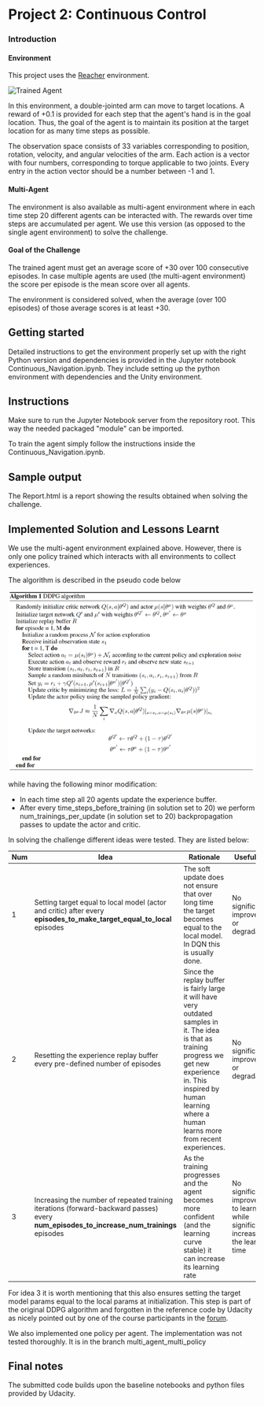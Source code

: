 [//]: # (Image References)

[image1]: https://user-images.githubusercontent.com/10624937/43851024-320ba930-9aff-11e8-8493-ee547c6af349.gif "Trained Agent"
[image2]: https://user-images.githubusercontent.com/10624937/43851646-d899bf20-9b00-11e8-858c-29b5c2c94ccc.png "Crawler"


# Project 2: Continuous Control

### Introduction

#### Environment
This project uses the [Reacher](https://github.com/Unity-Technologies/ml-agents/blob/master/docs/Learning-Environment-Examples.md#reacher) environment.

![Trained Agent][image1]

In this environment, a double-jointed arm can move to target locations. A reward of +0.1 is provided for each step that the agent's hand is in the goal location. Thus, the goal of the agent is to maintain its position at the target location for as many time steps as possible.

The observation space consists of 33 variables corresponding to position, rotation, velocity, and angular velocities of the arm. Each action is a vector with four numbers, corresponding to torque applicable to two joints. Every entry in the action vector should be a number between -1 and 1.

#### Multi-Agent
The environment is also available as multi-agent environment where in each time step 20 different agents can be interacted with.
The rewards over time steps are accumulated per agent. 
We use this version (as opposed to the single agent environment) to solve the challenge.

#### Goal of the Challenge

The trained agent must get an average score of +30 over 100 consecutive episodes.
In case multiple agents are used (the multi-agent environment) the score per episode is the mean score over all agents. 

The environment is considered solved, when the average (over 100 episodes) of those average scores is at least +30. 


## Getting started

Detailed instructions to get the environment properly set up with the right Python version and dependencies is provided in the Jupyter notebook Continuous_Navigation.ipynb.
They include setting up the python environment with dependencies and the Unity environment. 

## Instructions
Make sure to run the Jupyter Notebook server from the repository root. This way the needed packaged "module" can be imported.

To train the agent simply follow the instructions inside the Continuous_Navigation.ipynb.

## Sample output
The Report.html is a report showing the results obtained when solving the challenge.

## Implemented Solution and Lessons Learnt
We use the multi-agent environment explained above. However, there is only one policy trained which interacts with all environments to collect experiences.

The algorithm is described in the pseudo code below

![pseudo-code](algorithm.png)

while having the following minor modification:
- In each time step all 20 agents update the experience buffer.
- After every time_steps_before_training (in solution set to 20) we perform num_trainings_per_update (in solution set to 20) backpropagation passes to update the actor and critic.
  
In solving the challenge different ideas were tested. They are listed below:

|Num| Idea | Rationale |Usefulness |
|---|-----|--------------|----------|
|1|Setting target equal to local model (actor and critic) after every **episodes_to_make_target_equal_to_local** episodes|The soft update does not ensure that over long time the target becomes equal to the local model. In DQN this is usually done.| No significant improvement or degradation|
|2|Resetting the experience replay buffer every pre-defined number of episodes | Since the replay buffer is fairly large it will have very outdated samples in it. The idea is that as training progress we get new experience in. This inspired by human learning where a human learns more from recent experiences.| No significant improvement or degradation |
|3|Increasing the number of repeated training iterations (forward-backward passes) every **num_episodes_to_increase_num_trainings** episodes|As the training progresses and the agent becomes more confident (and the learning curve stable) it can increase its learning rate| No significant improvement to learning while significantly increasing the learning time|

For idea 3 it is worth mentioning that this also ensures setting the target model params equal to the local params at initialization.
This step is part of the original DDPG algorithm and forgotten in the reference code by Udacity as nicely pointed out by one of the course participants in the [forum](https://knowledge.udacity.com/questions/98687).

We also implemented one policy per agent. The implementation was not tested thoroughly. It is in the branch multi_agent_multi_policy
 
## Final notes
The submitted code builds upon the baseline notebooks and python files provided by Udacity.